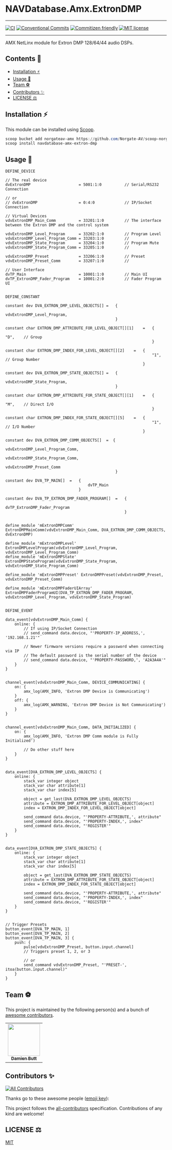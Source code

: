 # NAVDatabase.Amx.ExtronDMP

<!-- <div align="center">
 <img src="./" alt="logo" width="200" />
</div> -->

---

[![CI](https://github.com/Norgate-AV/NAVDatabase.Amx.ExtronDMP/actions/workflows/main.yml/badge.svg)](https://github.com/Norgate-AV/NAVDatabase.Amx.ExtronDMP/actions/workflows/main.yml)
[![Conventional Commits](https://img.shields.io/badge/Conventional%20Commits-1.0.0-%23FE5196?logo=conventionalcommits&logoColor=white)](https://conventionalcommits.org)
[![Commitizen friendly](https://img.shields.io/badge/commitizen-friendly-brightgreen.svg)](http://commitizen.github.io/cz-cli/)
[![MIT license](https://img.shields.io/badge/License-MIT-blue.svg)](LICENSE)

---

AMX NetLinx module for Extron DMP 128/64/44 audio DSPs.

## Contents :book:

<!-- START doctoc generated TOC please keep comment here to allow auto update -->
<!-- DON'T EDIT THIS SECTION, INSTEAD RE-RUN doctoc TO UPDATE -->

-   [Installation :zap:](#installation-zap)
-   [Usage :rocket:](#usage-rocket)
-   [Team :soccer:](#team-soccer)
-   [Contributors :sparkles:](#contributors-sparkles)
-   [LICENSE :balance_scale:](#license-balance_scale)

<!-- END doctoc generated TOC please keep comment here to allow auto update -->

## Installation :zap:

This module can be installed using [Scoop](https://scoop.sh/).

```powershell
scoop bucket add norgateav-amx https://github.com/Norgate-AV/scoop-norgateav-amx
scoop install navdatabase-amx-extron-dmp
```

## Usage :rocket:

```netlinx
DEFINE_DEVICE

// The real device
dvExtronDMP                     = 5001:1:0          // Serial/RS232 Connection

// or
// dvExtronDMP                  = 0:4:0             // IP/Socket Connection

// Virtual Devices
vdvExtronDMP_Main_Comm          = 33201:1:0         // The interface between the Extron DMP and the control system

vdvExtronDMP_Level_Program      = 33202:1:0         // Program Level
vdvExtronDMP_Level_Program_Comm = 33203:1:0         //
vdvExtronDMP_State_Program      = 33204:1:0         // Program Mute
vdvExtronDMP_State_Program_Comm = 33205:1:0         //

vdvExtronDMP_Preset             = 33206:1:0         // Preset
vdvExtronDMP_Preset_Comm        = 33207:1:0         //

// User Interface
dvTP_Main                       = 10001:1:0         // Main UI
dvTP_ExtronDMP_Fader_Program    = 10001:2:0         // Fader Program UI


DEFINE_CONSTANT

constant dev DVA_EXTRON_DMP_LEVEL_OBJECTS[] =   {
                                                    vdvExtronDMP_Level_Program,
                                                }

constant char EXTRON_DMP_ATTRIBUTE_FOR_LEVEL_OBJECT[][1]    =   {
                                                                    "D",    // Group
                                                                }

constant char EXTRON_DMP_INDEX_FOR_LEVEL_OBJECT[][2]    =   {
                                                                "1",        // Group Number
                                                            }

constant dev DVA_EXTRON_DMP_STATE_OBJECTS[] =   {
                                                    vdvExtronDMP_State_Program,
                                                }

constant char EXTRON_DMP_ATTRIBUTE_FOR_STATE_OBJECT[][1]    =   {
                                                                    "M",    // Direct I/O
                                                                }

constant char EXTRON_DMP_INDEX_FOR_STATE_OBJECT[][5]    =   {
                                                                "1",        // I/O Number
                                                            }

constant dev DVA_EXTRON_DMP_COMM_OBJECTS[]  =  {
                                                    vdvExtronDMP_Level_Program_Comm,
                                                    vdvExtronDMP_State_Program_Comm,
                                                    vdvExtronDMP_Preset_Comm
                                                }

constant dev DVA_TP_MAIN[]  =   {
                                    dvTP_Main
                                }

constant dev DVA_TP_EXTRON_DMP_FADER_PROGRAM[]  =   {
                                                        dvTP_ExtronDMP_Fader_Program
                                                    }


define_module 'mExtronDMPComm' ExtronDMPMainComm(vdvExtronDMP_Main_Comm, DVA_EXTRON_DMP_COMM_OBJECTS, dvExtronDMP)

define_module 'mExtronDMPLevel' ExtronDMPLevelProgram(vdvExtronDMP_Level_Program, vdvExtronDMP_Level_Program_Comm)
define_module 'mExtronDMPState' ExtronDMPStateProgram(vdvExtronDMP_State_Program, vdvExtronDMP_State_Program_Comm)

define_module 'mExtronDMPPreset' ExtronDMPPreset(vdvExtronDMP_Preset, vdvExtronDMP_Preset_Comm)

define_module 'mExtronDMPFaderUIArray' ExtronDMPFaderProgramUI(DVA_TP_EXTRON_DMP_FADER_PROGRAM, vdvExtronDMP_Level_Program, vdvExtronDMP_State_Program)


DEFINE_EVENT

data_event[vdvExtronDMP_Main_Comm] {
    online: {
        // If using IP/Socket Connection
        // send_command data.device, "'PROPERTY-IP_ADDRESS,', '192.168.1.21'"

        // Newer firmware versions require a password when connecting via IP
        // The default password is the serial number of the device
        // send_command data.device, "'PROPERTY-PASSWORD,', 'A2A3A4A'"
    }
}


channel_event[vdvExtronDMP_Main_Comm, DEVICE_COMMUNICATING] {
    on: {
        amx_log(AMX_INFO, 'Extron DMP Device is Communicating')
    }
    off: {
        amx_log(AMX_WARNING, 'Extron DMP Device is Not Communicating')
    }
}


channel_event[vdvExtronDMP_Main_Comm, DATA_INITIALIZED] {
    on: {
        amx_log(AMX_INFO, 'Extron DMP Comm module is Fully Initialized')

        // Do other stuff here
    }
}


data_event[DVA_EXTRON_DMP_LEVEL_OBJECTS] {
    online: {
        stack_var integer object
        stack_var char attribute[1]
        stack_var char index[5]

        object = get_last(DVA_EXTRON_DMP_LEVEL_OBJECTS)
        attribute = EXTRON_DMP_ATTRIBUTE_FOR_LEVEL_OBJECT[object]
        index = EXTRON_DMP_INDEX_FOR_LEVEL_OBJECT[object]

        send_command data.device, "'PROPERTY-ATTRIBUTE,', attribute"
        send_command data.device, "'PROPERTY-INDEX,', index"
        send_command data.device, "'REGISTER'"
    }
}


data_event[DVA_EXTRON_DMP_STATE_OBJECTS] {
    online: {
        stack_var integer object
        stack_var char attribute[1]
        stack_var char index[5]

        object = get_last(DVA_EXTRON_DMP_STATE_OBJECTS)
        attribute = EXTRON_DMP_ATTRIBUTE_FOR_STATE_OBJECT[object]
        index = EXTRON_DMP_INDEX_FOR_STATE_OBJECT[object]

        send_command data.device, "'PROPERTY-ATTRIBUTE,', attribute"
        send_command data.device, "'PROPERTY-INDEX,', index"
        send_command data.device, "'REGISTER'"
    }
}


// Trigger Presets
button_event[DVA_TP_MAIN, 1]
button_event[DVA_TP_MAIN, 2]
button_event[DVA_TP_MAIN, 3] {
    push: {
        pulse[vdvExtronDMP_Preset, button.input.channel]
        // Triggers preset 1, 2, or 3

        // or
        send_command vdvExtronDMP_Preset, "'PRESET-', itoa(button.input.channel)"
    }
}

```

## Team :soccer:

This project is maintained by the following person(s) and a bunch of [awesome contributors](https://github.com/Norgate-AV/NAVDatabase.Amx.ExtronDMP/graphs/contributors).

<table>
  <tr>
    <td align="center"><a href="https://github.com/damienbutt"><img src="https://avatars.githubusercontent.com/damienbutt?v=4?s=100" width="100px;" alt=""/><br /><sub><b>Damien Butt</b></sub></a><br /></td>
  </tr>
</table>

## Contributors :sparkles:

<!-- ALL-CONTRIBUTORS-BADGE:START - Do not remove or modify this section -->

[![All Contributors](https://img.shields.io/badge/all_contributors-1-orange.svg?style=flat-square)](#contributors-sparkles)

<!-- ALL-CONTRIBUTORS-BADGE:END -->

Thanks go to these awesome people ([emoji key](https://allcontributors.org/docs/en/emoji-key)):

<!-- ALL-CONTRIBUTORS-LIST:START - Do not remove or modify this section -->
<!-- prettier-ignore-start -->
<!-- markdownlint-disable -->

<!-- markdownlint-restore -->
<!-- prettier-ignore-end -->

<!-- ALL-CONTRIBUTORS-LIST:END -->

This project follows the [all-contributors](https://allcontributors.org) specification.
Contributions of any kind are welcome!

## LICENSE :balance_scale:

[MIT](LICENSE)
